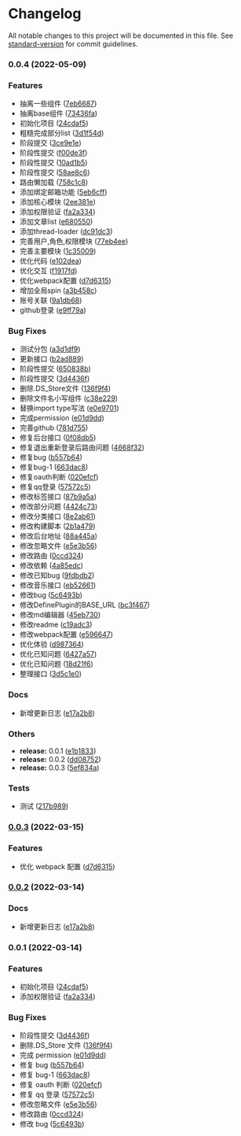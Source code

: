 # Changelog

All notable changes to this project will be documented in this file. See [standard-version](https://github.com/conventional-changelog/standard-version) for commit guidelines.

### 0.0.4 (2022-05-09)


### Features

* 抽离一些组件 ([7eb6687](https://github.com/galaxy-s10/vue3-blog-admin/commit/7eb668798b98adb4e5b84c2ca9729c5714580a55))
* 抽离base组件 ([73436fa](https://github.com/galaxy-s10/vue3-blog-admin/commit/73436fadb920b0178d7a27d4d6f10190138494b0))
* 初始化项目 ([24cdaf5](https://github.com/galaxy-s10/vue3-blog-admin/commit/24cdaf51894e9947ab323e6c237335668c7bb537))
* 粗糙完成部分list ([3d1f54d](https://github.com/galaxy-s10/vue3-blog-admin/commit/3d1f54d4bcc757545302cc4061b336114e32eaa9))
* 阶段提交 ([3ce9e1e](https://github.com/galaxy-s10/vue3-blog-admin/commit/3ce9e1e2554cde5a2dc0640200ec5bde6282cdc1))
* 阶段性提交 ([f00de3f](https://github.com/galaxy-s10/vue3-blog-admin/commit/f00de3f2b069cf343e91b576b610d03f2059c344))
* 阶段性提交 ([10ad1b5](https://github.com/galaxy-s10/vue3-blog-admin/commit/10ad1b55ed5130c712d0e25216fdea7fcc75c993))
* 阶段性提交 ([58ae8c6](https://github.com/galaxy-s10/vue3-blog-admin/commit/58ae8c634bee2590ae5607985f5ba9cd03394faa))
* 路由懒加载 ([758c1c8](https://github.com/galaxy-s10/vue3-blog-admin/commit/758c1c8b4fa323a0dd69d35aab2926669cde290a))
* 添加绑定邮箱功能 ([5eb6cff](https://github.com/galaxy-s10/vue3-blog-admin/commit/5eb6cff862c1c264ec68aacff66ec733f7c30b75))
* 添加核心模块 ([2ee381e](https://github.com/galaxy-s10/vue3-blog-admin/commit/2ee381e4a4b7866d2e60f74a8e9ab689fa4138a0))
* 添加权限验证 ([fa2a334](https://github.com/galaxy-s10/vue3-blog-admin/commit/fa2a334ba937afd387612684db6b5d3ac47fb79b))
* 添加文章list ([e680550](https://github.com/galaxy-s10/vue3-blog-admin/commit/e6805500030c0672bf6ea8f643ada3ac722ba8bd))
* 添加thread-loader ([dc91dc3](https://github.com/galaxy-s10/vue3-blog-admin/commit/dc91dc3637375f10a7291e441d5bd95430f07a01))
* 完善用户,角色,权限模块 ([77eb4ee](https://github.com/galaxy-s10/vue3-blog-admin/commit/77eb4ee4e9d40d70320fcf2d3b629eac980b2299))
* 完善主要模块 ([1c35009](https://github.com/galaxy-s10/vue3-blog-admin/commit/1c35009ae3f745e6a5a7eaca104529e82d0d994a))
* 优化代码 ([e102dea](https://github.com/galaxy-s10/vue3-blog-admin/commit/e102dea2392f8b59b95ce94ce8088c7e2b0dc107))
* 优化交互 ([f1917fd](https://github.com/galaxy-s10/vue3-blog-admin/commit/f1917fd6692cd1e7e8c2f6214cc783e148566ccb))
* 优化webpack配置 ([d7d6315](https://github.com/galaxy-s10/vue3-blog-admin/commit/d7d63153db20c156729c2c47669dbf4071f72aad))
* 增加全局spin ([a3b458c](https://github.com/galaxy-s10/vue3-blog-admin/commit/a3b458c70cc8d9d050c7c05d01bd9af8dd91531d))
* 账号关联 ([9a1db68](https://github.com/galaxy-s10/vue3-blog-admin/commit/9a1db688fd95d47f4e0bc39b7e063ccc751d22cf))
* github登录 ([e9ff79a](https://github.com/galaxy-s10/vue3-blog-admin/commit/e9ff79a5486c1f9614883f79e7a71fa54318abb8))


### Bug Fixes

* 测试分包 ([a3d1df9](https://github.com/galaxy-s10/vue3-blog-admin/commit/a3d1df9dfd6bac5e442e51769aa99d2752eddf23))
* 更新接口 ([b2ad889](https://github.com/galaxy-s10/vue3-blog-admin/commit/b2ad8894be9834206d7bfa1bb935750feb35c394))
* 阶段性提交 ([650838b](https://github.com/galaxy-s10/vue3-blog-admin/commit/650838b360d226bb856e9b5265fae281eabf2731))
* 阶段性提交 ([3d4436f](https://github.com/galaxy-s10/vue3-blog-admin/commit/3d4436f0f59e73f43b8114c5d7a67d05323c79a1))
* 删除.DS_Store文件 ([136f9f4](https://github.com/galaxy-s10/vue3-blog-admin/commit/136f9f4dfe18dc5a628fa5c5f7992bdacdfd2238))
* 删除文件名小写组件 ([c38e229](https://github.com/galaxy-s10/vue3-blog-admin/commit/c38e229c1ccefaad79f5ddf1bf014c0e67784b68))
* 替换import type写法 ([e0e9701](https://github.com/galaxy-s10/vue3-blog-admin/commit/e0e97011d7fe83c68823a4b6e4a7215c00052bd1))
* 完成permission ([e01d9dd](https://github.com/galaxy-s10/vue3-blog-admin/commit/e01d9dd6de42484eecdb2a042bc286b201c7f43f))
* 完善github ([781d755](https://github.com/galaxy-s10/vue3-blog-admin/commit/781d755ebdefa1904913128cf249b4e5c251c095))
* 修复后台接口 ([0f08db5](https://github.com/galaxy-s10/vue3-blog-admin/commit/0f08db558882f04d45deddc39399446c41ef5bf0))
* 修复退出重新登录后路由问题 ([4668f32](https://github.com/galaxy-s10/vue3-blog-admin/commit/4668f32ed951beaf619f11ed6673f0299caac1b6))
* 修复bug ([b557b64](https://github.com/galaxy-s10/vue3-blog-admin/commit/b557b64b5e27e27d055517b81f9a924238cfa652))
* 修复bug-1 ([663dac8](https://github.com/galaxy-s10/vue3-blog-admin/commit/663dac8e21e18866765888a4001eabaf34ddbf21))
* 修复oauth判断 ([020efcf](https://github.com/galaxy-s10/vue3-blog-admin/commit/020efcf3216cb4ee8783a7ae988c66fcad2f764b))
* 修复qq登录 ([57572c5](https://github.com/galaxy-s10/vue3-blog-admin/commit/57572c50d8e89382728fa0ec530bd96622578b47))
* 修改标签接口 ([87b9a5a](https://github.com/galaxy-s10/vue3-blog-admin/commit/87b9a5a8fcc230b8acf9f45179f856026899f90a))
* 修改部分问题 ([4424c73](https://github.com/galaxy-s10/vue3-blog-admin/commit/4424c73ae15792d565104a33da4d47e57579121a))
* 修改分类接口 ([8e2ab61](https://github.com/galaxy-s10/vue3-blog-admin/commit/8e2ab61125f3fa24e94b9d92ff0e95ad177b47ca))
* 修改构建脚本 ([2b1a479](https://github.com/galaxy-s10/vue3-blog-admin/commit/2b1a479d63958831bc92622fc5e708a98346c880))
* 修改后台地址 ([88a445a](https://github.com/galaxy-s10/vue3-blog-admin/commit/88a445aa758fdaa65223e12a2b39614c7f83ab46))
* 修改忽略文件 ([e5e3b56](https://github.com/galaxy-s10/vue3-blog-admin/commit/e5e3b56bebe802a9c8aa58cb9ba2e33fef8e8342))
* 修改路由 ([0ccd324](https://github.com/galaxy-s10/vue3-blog-admin/commit/0ccd324ca1cd17b45dca68df8adeb90d91028878))
* 修改依赖 ([4a85edc](https://github.com/galaxy-s10/vue3-blog-admin/commit/4a85edc22865fae349915004308da2d51bb1b0fe))
* 修改已知bug ([9fdbdb2](https://github.com/galaxy-s10/vue3-blog-admin/commit/9fdbdb2084c23b941069cde055acbfc72b93c59c))
* 修改音乐接口 ([eb52661](https://github.com/galaxy-s10/vue3-blog-admin/commit/eb52661c08f800fabade5a956eaecff6caa9676b))
* 修改bug ([5c6493b](https://github.com/galaxy-s10/vue3-blog-admin/commit/5c6493bbd2014bae14f7c2fc6b56a6547b5ca7a3))
* 修改DefinePlugin的BASE_URL ([bc3f467](https://github.com/galaxy-s10/vue3-blog-admin/commit/bc3f467cf8745517a82e177b64e31a8440ad7637))
* 修改md编辑器 ([45eb730](https://github.com/galaxy-s10/vue3-blog-admin/commit/45eb73000aba85b73bff03157d2d1d6b7ccebda8))
* 修改readme ([c19adc3](https://github.com/galaxy-s10/vue3-blog-admin/commit/c19adc36e81c78c45daf2672f05a0aa711b7e160))
* 修改webpack配置 ([e596647](https://github.com/galaxy-s10/vue3-blog-admin/commit/e5966475774534802784ce6f6e50244f7cf781fa))
* 优化体验 ([d987364](https://github.com/galaxy-s10/vue3-blog-admin/commit/d987364054c2c879a458c780f6550b5321351aec))
* 优化已知问题 ([6427a57](https://github.com/galaxy-s10/vue3-blog-admin/commit/6427a57572fc382e0675d63ded24974a3bb59599))
* 优化已知问题 ([18d21f6](https://github.com/galaxy-s10/vue3-blog-admin/commit/18d21f6f0563ff361a16a1f78f97d9f9da6337b7))
* 整理接口 ([3d5c1e0](https://github.com/galaxy-s10/vue3-blog-admin/commit/3d5c1e0c8059699986bc9e22b612a363e845d212))


### Docs

* 新增更新日志 ([e17a2b8](https://github.com/galaxy-s10/vue3-blog-admin/commit/e17a2b878fc3bb0f5a1a9afa203ade9720799d0b))


### Others

* **release:** 0.0.1 ([e1b1833](https://github.com/galaxy-s10/vue3-blog-admin/commit/e1b1833184b0e6670e127cdccb2d2dd092c496a0))
* **release:** 0.0.2 ([dd08752](https://github.com/galaxy-s10/vue3-blog-admin/commit/dd087522da804f900a2b73170fc4047d8d945260))
* **release:** 0.0.3 ([5ef834a](https://github.com/galaxy-s10/vue3-blog-admin/commit/5ef834ad626286f02b5ec30adfc238c3225b7196))


### Tests

* 测试 ([217b989](https://github.com/galaxy-s10/vue3-blog-admin/commit/217b989243329b58c1d654fc0fb7633882185fac))

### [0.0.3](https://github.com/galaxy-s10/vue3-blog-admin/compare/v0.0.2...v0.0.3) (2022-03-15)

### Features

- 优化 webpack 配置 ([d7d6315](https://github.com/galaxy-s10/vue3-blog-admin/commit/d7d63153db20c156729c2c47669dbf4071f72aad))

### [0.0.2](https://github.com/galaxy-s10/vue3-blog-admin/compare/v0.0.1...v0.0.2) (2022-03-14)

### Docs

- 新增更新日志 ([e17a2b8](https://github.com/galaxy-s10/vue3-blog-admin/commit/e17a2b878fc3bb0f5a1a9afa203ade9720799d0b))

### 0.0.1 (2022-03-14)

### Features

- 初始化项目 ([24cdaf5](https://github.com/galaxy-s10/vue3-blog-admin/commit/24cdaf51894e9947ab323e6c237335668c7bb537))
- 添加权限验证 ([fa2a334](https://github.com/galaxy-s10/vue3-blog-admin/commit/fa2a334ba937afd387612684db6b5d3ac47fb79b))

### Bug Fixes

- 阶段性提交 ([3d4436f](https://github.com/galaxy-s10/vue3-blog-admin/commit/3d4436f0f59e73f43b8114c5d7a67d05323c79a1))
- 删除.DS_Store 文件 ([136f9f4](https://github.com/galaxy-s10/vue3-blog-admin/commit/136f9f4dfe18dc5a628fa5c5f7992bdacdfd2238))
- 完成 permission ([e01d9dd](https://github.com/galaxy-s10/vue3-blog-admin/commit/e01d9dd6de42484eecdb2a042bc286b201c7f43f))
- 修复 bug ([b557b64](https://github.com/galaxy-s10/vue3-blog-admin/commit/b557b64b5e27e27d055517b81f9a924238cfa652))
- 修复 bug-1 ([663dac8](https://github.com/galaxy-s10/vue3-blog-admin/commit/663dac8e21e18866765888a4001eabaf34ddbf21))
- 修复 oauth 判断 ([020efcf](https://github.com/galaxy-s10/vue3-blog-admin/commit/020efcf3216cb4ee8783a7ae988c66fcad2f764b))
- 修复 qq 登录 ([57572c5](https://github.com/galaxy-s10/vue3-blog-admin/commit/57572c50d8e89382728fa0ec530bd96622578b47))
- 修改忽略文件 ([e5e3b56](https://github.com/galaxy-s10/vue3-blog-admin/commit/e5e3b56bebe802a9c8aa58cb9ba2e33fef8e8342))
- 修改路由 ([0ccd324](https://github.com/galaxy-s10/vue3-blog-admin/commit/0ccd324ca1cd17b45dca68df8adeb90d91028878))
- 修改 bug ([5c6493b](https://github.com/galaxy-s10/vue3-blog-admin/commit/5c6493bbd2014bae14f7c2fc6b56a6547b5ca7a3))
